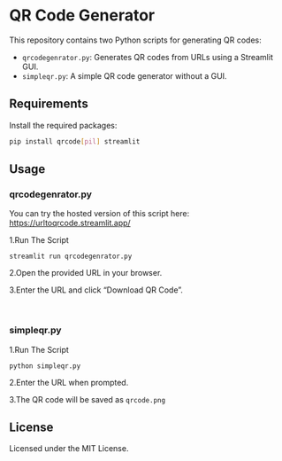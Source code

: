 # QR Code Generator

This repository contains two Python scripts for generating QR codes:

- `qrcodegenrator.py`: Generates QR codes from URLs using a Streamlit GUI.
- `simpleqr.py`: A simple QR code generator without a GUI.

## Requirements

Install the required packages:
```sh
pip install qrcode[pil] streamlit
```

## Usage
### qrcodegenrator.py
   
   You can try the hosted version of this script here:
   https://urltoqrcode.streamlit.app/
   
   1.Run The Script
   
    streamlit run qrcodegenrator.py 
    
   2.Open the provided URL in your browser.
   
   3.Enter the URL and click “Download QR Code”.

<br>

### simpleqr.py
   
   1.Run The Script
   
    python simpleqr.py 
    
   2.Enter the URL when prompted.
   
   3.The QR code will be saved as `qrcode.png`


## License
Licensed under the MIT License.
